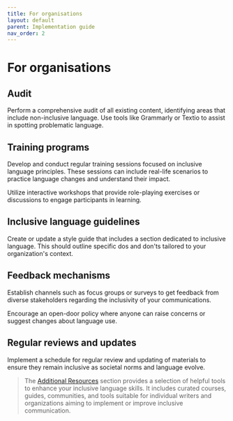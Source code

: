```yaml
---
title: For organisations
layout: default
parent: Implementation guide
nav_order: 2
---
```

# For organisations

## Audit

Perform a comprehensive audit of all existing content, identifying areas that include non-inclusive language. Use tools like Grammarly or Textio to assist in spotting problematic language.

## Training programs

Develop and conduct regular training sessions focused on inclusive language principles. These sessions can include real-life scenarios to practice language changes and understand their impact.

Utilize interactive workshops that provide role-playing exercises or discussions to engage participants in learning.

## Inclusive language guidelines

Create or update a style guide that includes a section dedicated to inclusive language. This should outline specific dos and don'ts tailored to your organization's context.

## Feedback mechanisms

Establish channels such as focus groups or surveys to get feedback from diverse stakeholders regarding the inclusivity of your communications.

Encourage an open-door policy where anyone can raise concerns or suggest changes about language use.

## Regular reviews and updates

Implement a schedule for regular review and updating of materials to ensure they remain inclusive as societal norms and language evolve.

> The [Additional Resources](https://majaborgosz.github.io/inclusivelanguage/docs/4.0_additionalresources.html) section provides a selection of helpful tools to enhance your inclusive language skills. It includes curated courses, guides, communities, and tools suitable for individual writers and organizations aiming to implement or improve inclusive communication.

